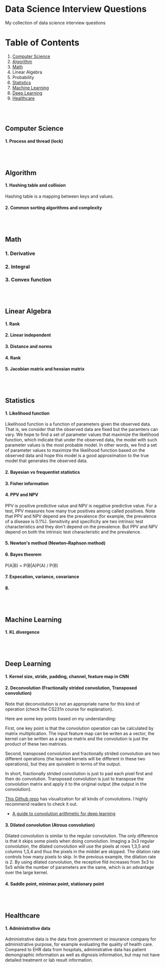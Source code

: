 # Data Science Interview Questions
My collection of data science interview questions

# Table of Contents
1. [Computer Science](#computer-science)
2. [Algorithm](#algorithm)
3. [Math](#math)
4. Linear Algebra
5. Probability
6. [Statistics](#statistics)
7. [Machine Learning](#machine-learning)
8. [Deep Learning](#deep-learning)
9. [Healthcare](#healthcare)

<br><br>
## Computer Science

#### 1\. Process and thread (lock)


<br><br>
## Algorithm

#### 1\. Hashing table and collision
Hashing table is a mapping between keys and values.

#### 2\. Common sorting algorithms and complexity 


<br><br>
## Math

### 1\. Derivative

### 2\. Integral

### 3\. Convex function

<br><br>
## Linear Algebra

#### 1\. Rank

#### 2\. Linear independent

#### 3\. Distance and norms

#### 4\. Rank

#### 5\. Jacobian matrix and  hessian matrix

<br><br>
## Statistics

#### 1\. Likelihood function
Likelihood function is a function of parameters given the observed data. That is, we consider that the observed data are fixed but the paramters can vary. We hope to find a set of parameter values that maximize the likelihood function, which indicate that under the observed data, the model with such parameter values is the most probable model. In other words, we find a set of parameter values to maximize the likelihood function based on the observed data and hope this model is a good approximation to the true model that generates the observed data.

#### 2\. Bayesian vs frequentist statistics


#### 3\. Fisher information

#### 4\. PPV and NPV
PPV is positive predictive value and NPV is negative predictive value. For a test, PPV measures how many true positives among called positives. Note that PPV and NPV depend are the prevalence (for example, the prevalence of a disease is 0.1%). Sensitivity and specificity are two intrinsic test characteristics and they don't depend on the prevalence. But PPV and NPV depend on both the intrinsic test characteristic and the prevalence.

#### 5\.  Newton's method (Newton–Raphson method)

#### 6\.  Bayes theorem
P(A|B) = P(B|A)P(A) / P(B)

#### 7\.  Expecation, variance, covariance

#### 8\.  


<br><br>
## Machine Learning

#### 1. KL divergence

<br><br>
## Deep Learning

#### 1. Kernel size, stride, padding, channel, feature map in CNN


#### 2. Deconvolution (Fractionally strided convolution, Transposed convolution)
Note that deconvolution is not an appropriate name for this kind of operation (check the CS231n course for explanation). 

Here are some key points based on my understanding:

First, one key point is that the convolution operation can be calculated by matrix multiplication. The input feature map can be writen as a vector, the kernel can be written as a sparse matrix and the convolution is just the product of these two matrices.   

Second, transposed convolution and fractionally strided convolution are two different operations (the learned kernels will be different in these two operations), but they are quivalent in terms of the output. 

In short, fractionally strided convolution is just to pad each pixel first and then do convolution.  Transposed convolution is just to transpose the convolution matrix and apply it to the original output (the output in the convolution). 

[This Github repo](https://github.com/vdumoulin/conv_arithmetic) has visualization for all kinds of convolutions. I highly recommend readers to check it out. 


* [A guide to convolution arithmetic for deep learning](https://arxiv.org/pdf/1603.07285v1.pdf)

#### 3. Dilated convolution (Atrous convolution)
Dilated convolution is similar to the regular convolution. The only difference is that it skips some pixels when doing convolution. Imaging a 3x3 regular convolution, the dilated convolution will use the pixels at rows 1,3,5 and columns 1,3,4 and thus the pixels in the middel are skipped. The dilation rate controls how many pixels to skip. In the previous example, the dilation rate is 2. By using dilated convolution, the receptive fild increases from 3x3 to 5x5 while the number of parameters are the same, which is an advantage over the large kernel. 

#### 4\. Saddle point, minimax point, stationary point


<br><br>
## Healthcare

#### 1\. Administrative data
Administrative data is the data from government or insurance company for administrative purpose, for example evaluating the quality of health care. Compared to EHR data from hospitals, administrative data has patient demongraphic information as well as dignosis information, but may not have detailed treatment or lab result information.   
